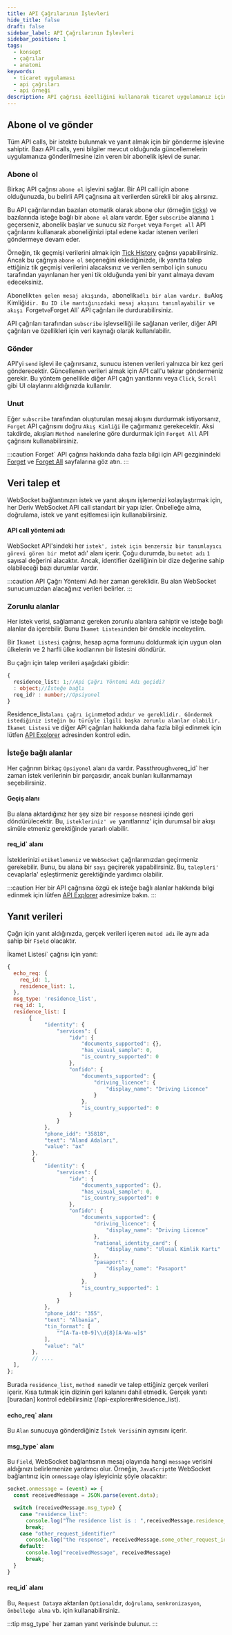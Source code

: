 ```yaml
---
title: API Çağrılarının İşlevleri
hide_title: false
draft: false
sidebar_label: API Çağrılarının İşlevleri
sidebar_position: 1
tags:
  - konsept
  - çağrılar
  - anatomi
keywords:
  - ticaret uygulaması
  - api çağrıları
  - api örneği
description: API çağrısı özelliğini kullanarak ticaret uygulamanız için API çağrıları ayarlayın. API örnekleri ile abone olmayı, istek göndermeyi ve yanıt verilerini almayı öğrenin.
---
```


## Abone ol ve gönder

Tüm API calls, bir istekte bulunmak ve yanıt almak için bir gönderme işlevine sahiptir. Bazı API calls, yeni bilgiler mevcut olduğunda güncellemelerin uygulamanıza gönderilmesine izin veren bir abonelik işlevi de sunar.

### Abone ol

Birkaç API çağrısı `abone ol` işlevini sağlar. Bir API call için abone olduğunuzda, bu belirli API çağrısına ait verilerden sürekli bir akış alırsınız.

Bu API çağrılarından bazıları otomatik olarak abone olur (örneğin [ticks](/api-explorer#ticks)) ve bazılarında isteğe bağlı bir `abone ol` alanı vardır. Eğer `subscribe` alanına `1` geçerseniz, abonelik başlar ve sunucu siz `Forget` veya `Forget all` API çağrılarını kullanarak aboneliğinizi iptal edene kadar istenen verileri göndermeye devam eder.

Örneğin, tik geçmişi verilerini almak için [Tick History](/api-explorer#ticks_history) çağrısı yapabilirsiniz. Ancak bu çağrıya `abone ol` seçeneğini eklediğinizde, ilk yanıtta talep ettiğiniz tik geçmişi verilerini alacaksınız ve verilen sembol için sunucu tarafından yayınlanan her yeni tik olduğunda yeni bir yanıt almaya devam edeceksiniz.

Abonelik`ten gelen mesaj akışında, `abonelik`adlı bir alan vardır. Bu`Akış Kimliği`dir. Bu ID ile mantığınızdaki mesaj akışını tanımlayabilir ve akışı `Forget`ve`Forget All\` API çağrıları ile durdurabilirsiniz.

API çağrıları tarafından `subscribe` işlevselliği ile sağlanan veriler, diğer API çağrıları ve özellikleri için veri kaynağı olarak kullanılabilir.

### Gönder

API'yi `send` işlevi ile çağırırsanız, sunucu istenen verileri yalnızca bir kez geri gönderecektir. Güncellenen verileri almak için API call'u tekrar göndermeniz gerekir. Bu yöntem genellikle diğer API çağrı yanıtlarını veya `Click`, `Scroll` gibi UI olaylarını aldığınızda kullanılır.

### Unut

Eğer `subscribe` tarafından oluşturulan mesaj akışını durdurmak istiyorsanız, `Forget` API çağrısını doğru `Akış Kimliği` ile çağırmanız gerekecektir. Aksi takdirde, akışları `Method name`lerine göre durdurmak için `Forget All` API çağrısını kullanabilirsiniz.

:::caution
Forget\` API çağrısı hakkında daha fazla bilgi için API gezginindeki [Forget](/api-explorer#forget) ve [Forget All](/api-explorer#forget_all) sayfalarına göz atın.
:::

## Veri talep et

WebSocket bağlantınızın istek ve yanıt akışını işlemenizi kolaylaştırmak için, her Deriv WebSocket API call standart bir yapı izler. Önbelleğe alma, doğrulama, istek ve yanıt eşitlemesi için kullanabilirsiniz.

#### API call yöntemi adı

WebSocket API'sindeki her `istek', istek için benzersiz bir tanımlayıcı görevi gören bir `metot adı' alanı içerir. Çoğu durumda, bu `metot adı` `1` sayısal değerini alacaktır. Ancak, identifier özelliğinin bir dize değerine sahip olabileceği bazı durumlar vardır.

:::caution
API Çağrı Yöntemi Adı her zaman gereklidir. Bu alan WebSocket sunucumuzdan alacağınız verileri belirler.
:::

### Zorunlu alanlar

Her istek verisi, sağlamanız gereken zorunlu alanlara sahiptir ve isteğe bağlı alanlar da içerebilir. Bunu `İkamet Listesi`nden bir örnekle inceleyelim.

Bir `İkamet Listesi` çağrısı, hesap açma formunu doldurmak için uygun olan ülkelerin ve 2 harfli ülke kodlarının bir listesini döndürür.

Bu çağrı için talep verileri aşağıdaki gibidir:

```ts showLineNumbers
{
  residence_list: 1;//Api Çağrı Yöntemi Adı geçidi?
  : object;//İsteğe bağlı
  req_id? : number;//Opsiyonel
}
```

Residence_list`alanı çağrı için`metod adı`dır ve gereklidir. Göndermek istediğiniz isteğin bu türüyle ilgili başka zorunlu alanlar olabilir. İkamet Listesi` ve diğer API çağrıları hakkında daha fazla bilgi edinmek için lütfen [API Explorer](/api-explorer#residence_list) adresinden kontrol edin.

### İsteğe bağlı alanlar

Her çağrının birkaç `Opsiyonel` alanı da vardır. Passthrough`ve`req_id\` her zaman istek verilerinin bir parçasıdır, ancak bunları kullanmamayı seçebilirsiniz.

#### Geçiş alanı

Bu alana aktardığınız her şey size bir `response` nesnesi içinde geri döndürülecektir. Bu, `istekleriniz' ve `yanıtlarınız' için durumsal bir akışı simüle etmeniz gerektiğinde yararlı olabilir.

#### req_id\` alanı

İsteklerinizi `etiketlemeniz` ve `WebSocket` çağrılarımızdan geçirmeniz gerekebilir. Bunu, bu alana bir `sayı` geçirerek yapabilirsiniz. Bu, `talepleri' `cevaplarla' eşleştirmeniz gerektiğinde yardımcı olabilir.

:::caution
Her bir API çağrısına özgü ek isteğe bağlı alanlar hakkında bilgi edinmek için lütfen [API Explorer](/api-explorer) adresimize bakın.
:::

## Yanıt verileri

Çağrı için yanıt aldığınızda, gerçek verileri içeren `metod adı` ile aynı ada sahip bir `Field` olacaktır.

İkamet Listesi\` çağrısı için yanıt:

```js showLineNumbers
{
  echo_req: {
    req_id: 1,
    residence_list: 1,
  },
  msg_type: 'residence_list',
  req_id: 1,
  residence_list: [
       {
            "identity": {
                "services": {
                    "idv": {
                        "documents_supported": {},
                        "has_visual_sample": 0,
                        "is_country_supported": 0
                    },
                    "onfido": {
                        "documents_supported": {
                            "driving_licence": {
                                "display_name": "Driving Licence"
                            }
                        },
                        "is_country_supported": 0
                    }
                }
            },
            "phone_idd": "35818",
            "text": "Aland Adaları",
            "value": "ax"
        },
        {
            "identity": {
                "services": {
                    "idv": {
                        "documents_supported": {},
                        "has_visual_sample": 0,
                        "is_country_supported": 0
                    },
                    "onfido": {
                        "documents_supported": {
                            "driving_licence": {
                                "display_name": "Driving Licence"
                            },
                            "national_identity_card": {
                                "display_name": "Ulusal Kimlik Kartı"
                            },
                            "pasaport": {
                                "display_name": "Pasaport"
                            }
                        },
                        "is_country_supported": 1
                    }
                }
            },
            "phone_idd": "355",
            "text": "Albania",
            "tin_format": [
                "^[A-Ta-t0-9]\\d{8}[A-Wa-w]$"
            ],
            "value": "al"
        },
        // ....
  ],
};
```

Burada `residence_list`, `method name`dir ve talep ettiğiniz gerçek verileri içerir. Kısa tutmak için dizinin geri kalanını dahil etmedik. Gerçek yanıtı [buradan] kontrol edebilirsiniz (/api-explorer#residence_list).

#### echo_req\` alanı

Bu `Alan` sunucuya gönderdiğiniz `İstek Verisi`nin aynısını içerir.

#### msg_type\` alanı

Bu `Field`, WebSocket bağlantısının mesaj olayında hangi `message` verisini aldığınızı belirlemenize yardımcı olur. Örneğin, `JavaScript`te WebSocket bağlantınız için `onmessage` olay işleyiciniz şöyle olacaktır:

```js showLineNumbers
socket.onmessage = (event) => {
  const receivedMessage = JSON.parse(event.data);

  switch (receivedMessage.msg_type) {
    case "residence_list":
      console.log("The residence list is : ",receivedMessage.residence_list)
      break;
    case "other_request_identifier"
      console.log("the response", receivedMessage.some_other_request_identifier)
    default:
      console.log("receivedMessage", receivedMessage)
      break;
  }
}
```

#### req_id\` alanı

Bu, `Request Data`ya aktarılan `Optional`dır, `doğrulama`, `senkronizasyon`, `önbelleğe alma` vb. için kullanabilirsiniz.

:::tip
msg_type\` her zaman yanıt verisinde bulunur.
:::
